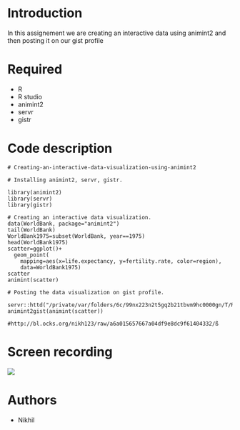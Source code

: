 # Introduction 
In this assignement we are creating an interactive data using animint2 and then posting it on our gist profile

# Required 
- R
- R studio 
- animint2
- servr
- gistr

# Code description 
```
# Creating-an-interactive-data-visualization-using-animint2

# Installing animint2, servr, gistr.

library(animint2)
library(servr)
library(gistr)

# Creating an interactive data visualization.
data(WorldBank, package="animint2")
tail(WorldBank)
WorldBank1975=subset(WorldBank, year==1975)
head(WorldBank1975)
scatter=ggplot()+
  geom_point(
    mapping=aes(x=life.expectancy, y=fertility.rate, color=region),
    data=WorldBank1975)
scatter
animint(scatter)

# Posting the data visualization on gist profile.

servr::httd("/private/var/folders/6c/99nx223n2t5gq2b21tbvm9hc0000gn/T/Rtmpp4R9sE/file42c43b516da3")
animint2gist(animint(scatter))

#http://bl.ocks.org/nikh123/raw/a6a015657667a04df9e8dc9f61404332/ß
```
# Screen recording 
![](http://g.recordit.co/z4gFMwsf8Z.gif)

# Authors
- Nikhil
